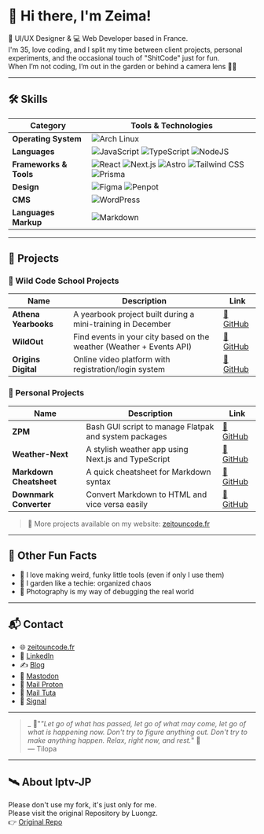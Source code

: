 # 👋 Hi there, I'm Zeima!

🎨 UI/UX Designer & 💻 Web Developer based in France.  
I'm 35, love coding, and I split my time between client projects, personal experiments, and the occasional touch of "ShitCode" just for fun.  
When I’m not coding, I’m out in the garden or behind a camera lens 📸🌱

---

## 🛠️ Skills

| Category             | Tools & Technologies |
|----------------------|----------------------|
| **Operating System** | ![Arch Linux](https://img.shields.io/badge/Arch_Linux-1793D1?style=for-the-badge&logo=arch-linux&logoColor=white) |
| **Languages**        | ![JavaScript](https://img.shields.io/badge/javascript-%23323330.svg?style=for-the-badge&logo=javascript&logoColor=%23F7DF1E) ![TypeScript](https://img.shields.io/badge/typescript-%23323330.svg?style=for-the-badge&logo=typescript&logoColor=blue) ![NodeJS](https://img.shields.io/badge/node.js-6DA55F?style=for-the-badge&logo=node.js&logoColor=white) |
| **Frameworks & Tools** | ![React](https://img.shields.io/badge/react-%2320232a.svg?style=for-the-badge&logo=react&logoColor=%2361DAFB) ![Next.js](https://img.shields.io/badge/next.js-%2320232a.svg?style=for-the-badge&logo=next.js&logoColor=white) ![Astro](https://img.shields.io/badge/astro-%2320232a.svg?style=for-the-badge&logo=astro&logoColor=purple) ![Tailwind CSS](https://img.shields.io/badge/tailwindcss-%2338B2AC.svg?style=for-the-badge&logo=tailwind-css&logoColor=white) ![Prisma](https://img.shields.io/badge/prisma-%2320232a.svg?style=for-the-badge&logo=prisma&logoColor=%2361DAFB) |
| **Design**           | ![Figma](https://img.shields.io/badge/figma-%23F24E1E.svg?style=for-the-badge&logo=figma&logoColor=white) ![Penpot](https://img.shields.io/badge/penpot-%23F24E1E.svg?style=for-the-badge&logo=penpot&logoColor=white) |
| **CMS**              | ![WordPress](https://img.shields.io/badge/WordPress-%23117AC9.svg?style=for-the-badge&logo=WordPress&logoColor=white) |
| **Languages Markup** | ![Markdown](https://img.shields.io/badge/markdown-%23000000.svg?style=for-the-badge&logo=markdown&logoColor=white) |

---

## 🚀 Projects

### 🧪 Wild Code School Projects

| Name               | Description                                                               | Link                                                                 |
|--------------------|---------------------------------------------------------------------------|----------------------------------------------------------------------|
| **Athena Yearbooks** | A yearbook project built during a mini-training in December             | [🔗 GitHub](https://github.com/zeitounmax/athena)                    |
| **WildOut**        | Find events in your city based on the weather (Weather + Events API)      | [🔗 GitHub](https://github.com/zeitounmax/WCSReims2023-Pro2-wild-out)                   |
| **Origins Digital** | Online video platform with registration/login system                     | [🔗 GitHub](https://github.com/zeitounmax/Project3-Origins-Digital)  |

### 🔧 Personal Projects

| Name                 | Description                                                            | Link                                                                 |
|----------------------|------------------------------------------------------------------------|----------------------------------------------------------------------|
| **ZPM**              | Bash GUI script to manage Flatpak and system packages                  | [🔗 GitHub](https://github.com/zeitounmax/zpm-flatpak)               |
| **Weather-Next**     | A stylish weather app using Next.js and TypeScript                     | [🔗 GitHub](https://github.com/zeitounmax/weather-Next)              |
| **Markdown Cheatsheet** | A quick cheatsheet for Markdown syntax                             | [🔗 GitHub](https://github.com/zeitounmax/Markdown-Cheetshet-)       |
| **Downmark Converter** | Convert Markdown to HTML and vice versa easily                       | [🔗 GitHub](https://github.com/zeitounmax/Downmark-Converter)        |

> 🔎 More projects available on my website: [zeitouncode.fr](https://www.zeitouncode.fr)

---

## 🧭 Other Fun Facts

- 🔨 I love making weird, funky little tools (even if only I use them)
- 🌿 I garden like a techie: organized chaos
- 📸 Photography is my way of debugging the real world

---

## 📬 Contact

- 🌐 [zeitouncode.fr](https://zeitouncode.fr/)
- 💼 [LinkedIn](https://www.linkedin.com/in/maximilienthiry/)
- ✍️ [Blog](https://zeima08.com/)
- 🐘 [Mastodon](https://piaille.fr/@thirymaximilien)
- 📧 [Mail Proton](mailto:maximilien.thiry@protonmail.com)
- 📧 [Mail Tuta](mailto:maximilien.thiry@tuta.io)
- 📲 [Signal](https://signal.me/#eu/Q95OzAsHMR4Q0yzZu08xYFDKXfn)

---

> _ :lotus:"*"Let go of what has passed, let go of what may come, let go of what is happening now. Don't try to figure anything out. Don't try to make anything happen. Relax, right now, and rest.*" :lotus:  
> — Tilopa

---

## 🛰️ About Iptv-JP

Please don't use my fork, it's just only for me.  
Please visit the original Repository by Luongz.  
👉 [Original Repo](https://github.com/luongz/iptv-jp)
